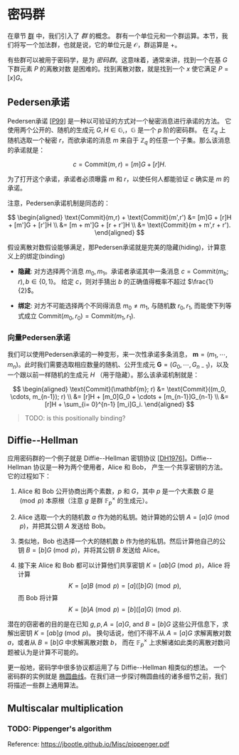 # 密码群

在章节 [群](fields.md#groups) 中，我们引入了 *群* 的概念。
群有一个单位元和一个群运算。本节，我们将写一个加法群，也就是说，它的单位元是 $\mathcal{O}$，群运算是 $+$。

有些群可以被用于密码学，是为 *密码群*。这意味着，通常来讲，找到一个在基 $G$ 下群元素 $P$ 的离散对数
是困难的。找到离散对数，就是找到一个 $x$ 使它满足 $P = [x] G$。

## Pedersen承诺

Pedersen承诺 [[P99]] 是一种以可验证的方式对一个秘密消息进行承诺的方法。
它使用两个公开的、随机的生成元 $G, H \in \mathbb{G},$，$\mathbb{G}$ 是一个 $p$ 阶的密码群。
在 $\mathbb{Z}_q$ 上随机选取一个秘密 $r$，而欲承诺的消息
$m$ 来自于 $\mathbb{Z}_q$ 的任意一个子集。那么该消息的承诺就是： 

$$c = \text{Commit}(m,r)=[m]G + [r]H.$$ 

为了打开这个承诺，承诺者必须曝露 $m$ 和 $r$，以使任何人都能验证 $c$ 确实是 $m$ 的承诺。

[P99]: https://link.springer.com/content/pdf/10.1007%2F3-540-46766-1_9.pdf#page=3

注意，Pedersen承诺机制是同态的：

$$
\begin{aligned}
\text{Commit}(m,r) + \text{Commit}(m',r') &= [m]G + [r]H + [m']G + [r']H \\
&= [m + m']G + [r + r']H \\
&= \text{Commit}(m + m',r + r').
\end{aligned}
$$

假设离散对数假设能够满足，那Pedersen承诺就是完美的隐藏(hiding)，计算意义上的绑定(binding)

* **隐藏**: 对方选择两个消息 $m_0, m_1$。承诺者承诺其中一条消息
  $c = \text{Commit}(m_b;r), b \in \{0,1\}$。 给定 $c$，则对手猜出
  $b$ 的正确值得概率不超过 $\frac{1}{2}$。

* **绑定**: 对方不可能选择两个不同得消息 $m_0 \neq m_1,$ 与随机数
  $r_0, r_1,$ 而能使下列等式成立 $\text{Commit}(m_0,r_0) = \text{Commit}(m_1,r_1).$

### 向量Pedersen承诺

我们可以使用Pedersen承诺的一种变形，来一次性承诺多条消息，
$\mathbf{m} = (m_1, \cdots, m_n)$。此时我们需要选取相应数量的随机、公开生成元 $\mathbf{G} = (G_0, \cdots, G_{n-1})$，以及
一个跟以前一样随机的生成元 $H$ （用于隐藏）。那么该承诺机制就是：

$$
\begin{aligned}
\text{Commit}(\mathbf{m}; r) &= \text{Commit}((m_0, \cdots, m_{n-1}); r) \\
&= [r]H + [m_0]G_0 + \cdots + [m_{n-1}]G_{n-1} \\
&= [r]H + \sum_{i= 0}^{n-1} [m_i]G_i.
\end{aligned}
$$

> TODO: is this positionally binding?

## Diffie--Hellman

应用密码群的一个例子就是 Diffie--Hellman 密钥协议
[[DH1976]]。Diffie--Hellman 协议是一种为两个使用者，Alice 和 Bob，
产生一个共享密钥的方法。它的过程如下：

1. Alice 和 Bob 公开协商出两个素数，$p$ 和 $G$，其中 $p$ 是一个大素数
   $G$ 是 $\pmod p$ 本原根（注意 $g$ 是群 $\mathbb{F}_p^\times$ 的生成元）。

2. Alice 选取一个大的随机数 $a$ 作为她的私钥。她计算她的公钥
   $A = [a]G \pmod p$，并把其公钥 $A$ 发送给 Bob。

3. 类似地，Bob 也选择一个大的随机数 $b$ 作为他的私钥。然后计算他自己的公钥
   $B = [b]G \pmod p$，并将其公钥 $B$ 发送给 Alice。

4. 接下来 Alice 和 Bob 都可以计算他们共享密钥 $K = [ab]G \pmod p$，Alice
   将计算
   $$K = [a]B \pmod p = [a]([b]G) \pmod p,$$
   而 Bob 将计算
   $$K = [b]A \pmod p = [b]([a]G) \pmod p.$$

[DH1976]: https://ee.stanford.edu/~hellman/publications/24.pdf

潜在的窃密者的目的是在已知 $g, p, A = [a]G,$ and $B = [b]G$ 这些公开信息下，求解出密钥 $K = [ab]g \pmod p$。
换句话说，他们不得不从 $A = [a]G$ 求解离散对数 $a$，或者从 $B = [b]G$ 中求解离散对数 $b$，
而在 $\mathbb{F}_p^\times$ 上求解诸如此类的离散对数问题被认为是计算不可能的。

更一般地，密码学中很多协议都运用了与 Diffie--Hellman 相类似的想法。
一个密码群的实例就是
[椭圆曲线](curves.md)。在我们进一步探讨椭圆曲线的诸多细节之前，我们将描述一些群上通用算法。

## Multiscalar multiplication

### TODO: Pippenger's algorithm
Reference: https://jbootle.github.io/Misc/pippenger.pdf
